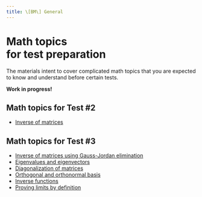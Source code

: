 ```yaml
---
title: \[BM\] General
---
```

# Math topics<br>for test preparation
The materials intent to cover complicated math topics that you are expected to know and understand before certain tests.

**Work in progress!**
## Math topics for Test #2
- [Inverse of matrices](/basicmath/inverse-mx.md)

## Math topics for Test #3
- [Inverse of matrices using Gauss-Jordan elimination](/basicmath/inverse-mx-gj.md)
- [Eigenvalues and eigenvectors](/basicmath/eigen.md)
- [Diagonalization of matrices](/basicmath/diagonalization.md)
- [Orthogonal and orthonormal basis](/basicmath/ortho.md)
- [Inverse functions](/basicmath/inverse-fn.md)
- [Proving limits by definition](/basicmath/limits.md)
